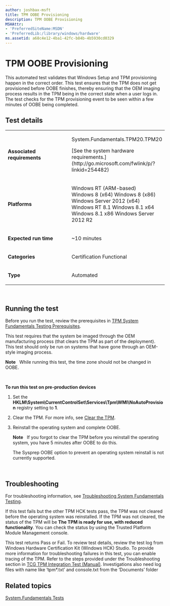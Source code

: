 ```yaml
---
author: joshbax-msft
title: TPM OOBE Provisioning
description: TPM OOBE Provisioning
MSHAttr:
- 'PreferredSiteName:MSDN'
- 'PreferredLib:/library/windows/hardware'
ms.assetid: a68c4e12-4ba1-42fc-b84b-4b5930cd0329
---
```


# TPM OOBE Provisioning


This automated test validates that Windows Setup and TPM provisioning happen in the correct order. This test ensures that the TPM does not get provisioned before OOBE finishes, thereby ensuring that the OEM imaging process results in the TPM being in the correct state when a user logs in. The test checks for the TPM provisioning event to be seen within a few minutes of OOBE being completed.

## Test details


<table>
<colgroup>
<col width="50%" />
<col width="50%" />
</colgroup>
<tbody>
<tr class="odd">
<td><p><strong>Associated requirements</strong></p></td>
<td><p>System.Fundamentals.TPM20.TPM20</p>
<p>[See the system hardware requirements.](http://go.microsoft.com/fwlink/p/?linkid=254482)</p></td>
</tr>
<tr class="even">
<td><p><strong>Platforms</strong></p></td>
<td><p>Windows RT (ARM-based) Windows 8 (x64) Windows 8 (x86) Windows Server 2012 (x64) Windows RT 8.1 Windows 8.1 x64 Windows 8.1 x86 Windows Server 2012 R2</p></td>
</tr>
<tr class="odd">
<td><p><strong>Expected run time</strong></p></td>
<td><p>~10 minutes</p></td>
</tr>
<tr class="even">
<td><p><strong>Categories</strong></p></td>
<td><p>Certification Functional</p></td>
</tr>
<tr class="odd">
<td><p><strong>Type</strong></p></td>
<td><p>Automated</p></td>
</tr>
</tbody>
</table>

 

## Running the test


Before you run the test, review the prerequisites in [TPM System Fundamentals Testing Prerequisites](tpm-system-fundamentals-testing-prerequisites.md).

This test requires that the system be imaged through the OEM manufacturing process (that clears the TPM as part of the deployment). This test should only be run on systems that have gone through an OEM-style imaging process.

**Note**  
While running this test, the time zone should not be changed in OOBE.

 

**To run this test on pre-production devices**

1.  Set the **HKLM\\System\\CurrentControlSet\\Services\\Tpm\\WMI\\NoAutoProvision** registry setting to **1**.

2.  Clear the TPM. For more info, see [Clear the TPM](http://technet.microsoft.com/library/cc753694.aspx).

3.  Reinstall the operating system and complete OOBE.

    **Note**  
    If you forgot to clear the TPM before you reinstall the operating system, you have 5 minutes after OOBE to do this.

    The Sysprep OOBE option to prevent an operating system reinstall is not currently supported.

     

## Troubleshooting


For troubleshooting information, see [Troubleshooting System Fundamentals Testing](troubleshooting-system-fundamentals-testing.md).

If this test fails but the other TPM HCK tests pass, the TPM was not cleared before the operating system was reinstalled. If the TPM was not cleared, the status of the TPM will be **The TPM is ready for use, with reduced functionality**. You can check the status by using the Trusted Platform Module Management console.

This test returns Pass or Fail. To review test details, review the test log from Windows Hardware Certification Kit (Windows HCK) Studio. To provide more information for troubleshooting failures in this test, you can enable tracing of the TPM. Refer to the steps provided under the Troubleshooting section in [TCG TPM Integration Test (Manual)](tcg-tpm-integration-test--manual-ac56901f-0f66-4013-b156-fe4b036cce60.md). Investigations also need log files with name like ‘tpm\*.txt’ and console.txt from the ‘Documents’ folder

## Related topics


[System.Fundamentals Tests](systemfundamentals-tests.md)

 

 








